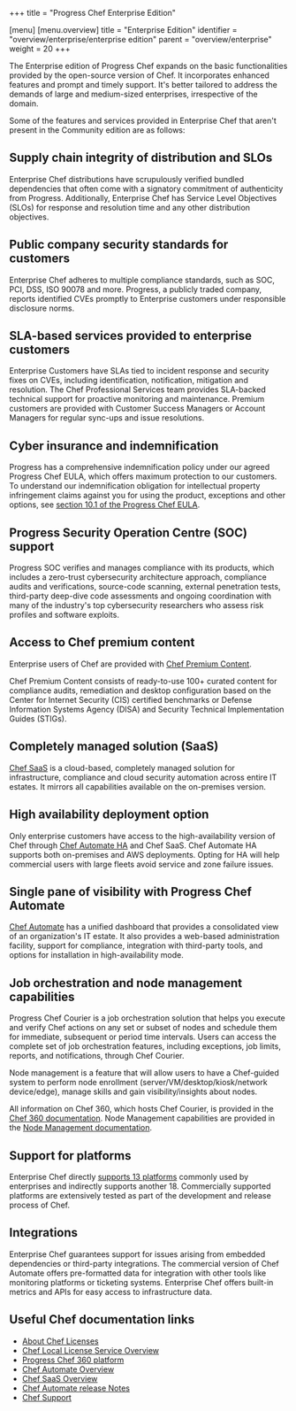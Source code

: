 +++
title = "Progress Chef Enterprise Edition"

[menu]
  [menu.overview]
    title = "Enterprise Edition"
    identifier = "overview/enterprise/enterprise edition"
    parent = "overview/enterprise"
    weight = 20
+++

The Enterprise edition of Progress Chef expands on the basic functionalities provided by the open-source version of Chef. It incorporates enhanced features and prompt and timely support. It's better tailored to address the demands of large and medium-sized enterprises, irrespective of the domain.

Some of the features and services provided in Enterprise Chef that aren't present in the Community edition are as follows:

## Supply chain integrity of distribution and SLOs

Enterprise Chef distributions have scrupulously verified bundled dependencies that often come with a signatory commitment of authenticity from Progress. Additionally, Enterprise Chef has Service Level Objectives (SLOs) for response and resolution time and any other distribution objectives.

## Public company security standards for customers

Enterprise Chef adheres to multiple compliance standards, such as SOC, PCI, DSS, ISO 90078 and more. Progress, a publicly traded company, reports identified CVEs promptly to Enterprise customers under responsible disclosure norms.

## SLA-based services provided to enterprise customers

Enterprise Customers have SLAs tied to incident response and security fixes on CVEs, including identification, notification, mitigation and resolution. The Chef Professional Services team provides SLA-backed technical support for proactive monitoring and maintenance. Premium customers are provided with Customer Success Managers or Account Managers for regular sync-ups and issue resolutions.

## Cyber insurance and indemnification

Progress has a comprehensive indemnification policy under our agreed Progress Chef EULA, which offers maximum protection to our customers. To understand our indemnification obligation for intellectual property infringement claims against you for using the product, exceptions and other options, see [section 10.1 of the Progress Chef EULA](https://www.chef.io/online-master-agreement).

## Progress Security Operation Centre (SOC) support

Progress SOC verifies and manages compliance with its products, which includes a zero-trust cybersecurity architecture approach, compliance audits and verifications, source-code scanning, external penetration tests, third-party deep-dive code assessments and ongoing coordination with many of the industry's top cybersecurity researchers who assess risk profiles and software exploits.

## Access to Chef premium content

Enterprise users of Chef are provided with [Chef Premium Content](/inspec/profiles/).

Chef Premium Content consists of ready-to-use 100+ curated content for compliance audits, remediation and desktop configuration based on the Center for Internet Security (CIS) certified benchmarks or Defense Information Systems Agency (DISA) and Security Technical Implementation Guides (STIGs).

## Completely managed solution (SaaS)

[Chef SaaS](/saas/) is a cloud-based, completely managed solution for infrastructure, compliance and cloud security automation across entire IT estates. It mirrors all capabilities available on the on-premises version.

## High availability deployment option

Only enterprise customers have access to the high-availability version of Chef through [Chef Automate HA](/automate/ha/) and Chef SaaS. Chef Automate HA supports both on-premises and AWS deployments. Opting for HA will help commercial users with large fleets avoid service and zone failure issues.

## Single pane of visibility with Progress Chef Automate

[Chef Automate](/automate/ha/) has a unified dashboard that provides a consolidated view of an organization's IT estate. It also provides a web-based administration facility, support for compliance, integration with third-party tools, and options for installation in high-availability mode.

## Job orchestration and node management capabilities

Progress Chef Courier is a job orchestration solution that helps you execute and verify Chef actions on any set or subset of nodes and schedule them for immediate, subsequent or period time intervals. Users can access the complete set of job orchestration features, including exceptions, job limits, reports, and notifications, through Chef Courier.

Node management is a feature that will allow users to have a Chef-guided system to perform node enrollment (server/VM/desktop/kiosk/network device/edge), manage skills and gain visibility/insights about nodes.

All information on Chef 360, which hosts Chef Courier, is provided in the [Chef 360 documentation](/360/1.0/). Node Management capabilities are provided in the [Node Management documentation](/360/1.0/node_management/).

## Support for platforms

Enterprise Chef directly [supports 13 platforms](/platforms/#commercial-support-4) commonly used by enterprises and indirectly supports another 18. Commercially supported platforms are extensively tested as part of the development and release process of Chef.

## Integrations

Enterprise Chef guarantees support for issues arising from embedded dependencies or third-party integrations. The commercial version of Chef Automate offers pre-formatted data for integration with other tools like monitoring platforms or ticketing systems. Enterprise Chef offers built-in metrics and APIs for easy access to infrastructure data.

## Useful Chef documentation links

- [About Chef Licenses](/licensing/)
- [Chef Local License Service Overview](/licensing/local_license_service/)
- [Progress Chef 360 platform](/360/1.0/)
- [Chef Automate Overview](/automate/)
- [Chef SaaS Overview](/saas/)
- [Chef Automate release Notes](/release_notes_automate/)
- [Chef Support](https://www.chef.io/support)
